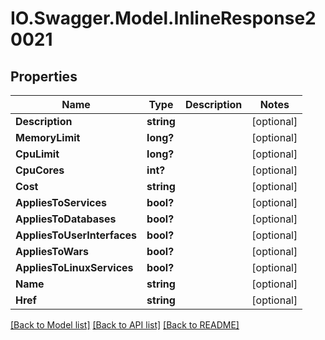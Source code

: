 # IO.Swagger.Model.InlineResponse20021
## Properties

Name | Type | Description | Notes
------------ | ------------- | ------------- | -------------
**Description** | **string** |  | [optional] 
**MemoryLimit** | **long?** |  | [optional] 
**CpuLimit** | **long?** |  | [optional] 
**CpuCores** | **int?** |  | [optional] 
**Cost** | **string** |  | [optional] 
**AppliesToServices** | **bool?** |  | [optional] 
**AppliesToDatabases** | **bool?** |  | [optional] 
**AppliesToUserInterfaces** | **bool?** |  | [optional] 
**AppliesToWars** | **bool?** |  | [optional] 
**AppliesToLinuxServices** | **bool?** |  | [optional] 
**Name** | **string** |  | [optional] 
**Href** | **string** |  | [optional] 

[[Back to Model list]](../README.md#documentation-for-models) [[Back to API list]](../README.md#documentation-for-api-endpoints) [[Back to README]](../README.md)

